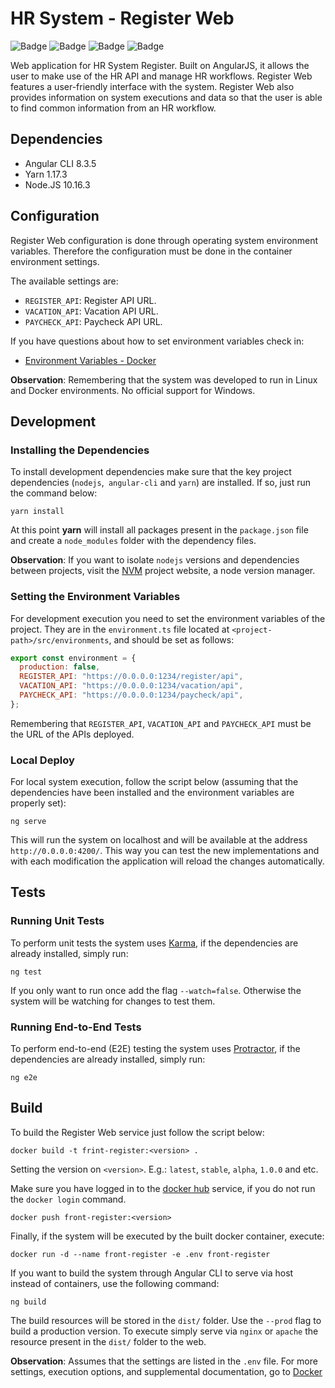 # HR System - Register Web

![Badge](https://img.shields.io/badge/example-ok-brightgreen?style=flat-square)
![Badge](https://img.shields.io/badge/build-failing-red?style=flat-square)
![Badge](https://img.shields.io/badge/tests-ok-brightgreen?style=flat-square)
![Badge](https://img.shields.io/badge/quality-66%25-yellow?style=flat-square)

Web application for HR System Register. Built on AngularJS, it allows the user to make use of the HR API and manage HR workflows. Register Web features a user-friendly interface with the system. Register Web also provides information on system executions and data so that the user is able to find common information from an HR workflow.

## Dependencies

- Angular CLI 8.3.5
- Yarn 1.17.3
- Node.JS 10.16.3

## Configuration

Register Web configuration is done through operating system environment variables. Therefore the configuration must be done in the container environment settings.

The available settings are:

- `REGISTER_API`: Register API URL.
- `VACATION_API`: Vacation API URL.
- `PAYCHECK_API`: Paycheck API URL.

If you have questions about how to set environment variables check in:

- [Environment Variables - Docker](https://serverascode.com/2014/05/29/environment-variables-with-docker.html)

**Observation**: Remembering that the system was developed to run in Linux and Docker environments. No official support for Windows.

## Development

### Installing the Dependencies

To install development dependencies make sure that the key project dependencies (`nodejs`,` angular-cli` and `yarn`) are installed. If so, just run the command below:

```shell
yarn install
```

At this point **yarn** will install all packages present in the `package.json` file and create a `node_modules` folder with the dependency files.

**Observation**: If you want to isolate `nodejs` versions and dependencies between projects, visit the [NVM](http://nvm.sh) project website, a node version manager.

### Setting the Environment Variables

For development execution you need to set the environment variables of the project. They are in the `environment.ts` file located at `<project-path>/src/environments`, and should be set as follows:

```javascript
export const environment = {
  production: false,
  REGISTER_API: "https://0.0.0.0:1234/register/api",
  VACATION_API: "https://0.0.0.0:1234/vacation/api",
  PAYCHECK_API: "https://0.0.0.0:1234/paycheck/api",
};
```

Remembering that `REGISTER_API`, `VACATION_API` and `PAYCHECK_API` must be the URL of the APIs deployed.

### Local Deploy

For local system execution, follow the script below (assuming that the dependencies have been installed and the environment variables are properly set):

```shell
ng serve
```

This will run the system on localhost and will be available at the address `http://0.0.0.0:4200/`. This way you can test the new implementations and with each modification the application will reload the changes automatically.

## Tests

### Running Unit Tests

To perform unit tests the system uses [Karma](https://karma-runner.github.io/latest/index.html), if the dependencies are already installed, simply run:

```shell
ng test
```

If you only want to run once add the flag `--watch=false`. Otherwise the system will be watching for changes to test them.

### Running End-to-End Tests

To perform end-to-end (E2E) testing the system uses [Protractor](https://www.protractortest.org/#/), if the dependencies are already installed, simply run:

```shell
ng e2e
```

## Build

To build the Register Web service just follow the script below:

```shell
docker build -t frint-register:<version> .
```

Setting the version on `<version>`. E.g.: `latest`, `stable`, `alpha`, `1.0.0` and etc.

Make sure you have logged in to the [docker hub](https://hub.docker.com/) service, if you do not run the `docker login` command.

```shell
docker push front-register:<version>
```

Finally, if the system will be executed by the built docker container, execute:

```shell
docker run -d --name front-register -e .env front-register
```

If you want to build the system through Angular CLI to serve via host instead of containers, use the following command:

```shell
ng build
```

The build resources will be stored in the `dist/` folder. Use the `--prod` flag to build a production version. To execute simply serve via `nginx` or `apache` the resource present in the `dist/` folder to the web.

**Observation**: Assumes that the settings are listed in the `.env` file. For more settings, execution options, and supplemental documentation, go to [Docker](https://docs.docker.com/)
